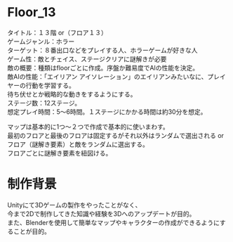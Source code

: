 # Floor_13
タイトル：１３階 or（フロア１３）  
ゲームジャンル：ホラー  
ターゲット：８番出口などをプレイする人、ホラーゲームが好きな人  
ゲーム性：敵とチェイス、ステージクリアに謎解きが必要  
敵の概要：種類はfloorごとに作成。序盤か難易度でAIの性能を決定。  
敵AIの性能：「エイリアン アイソレーション」のエイリアンみたいなに、プレイヤーの行動を学習する。  
待ち伏せとか戦略的な動きをするようにする。    
ステージ数：12ステージ。  
想定プレイ時間：5～6時間。１ステージにかかる時間は約30分を想定。  
  
マップは基本的に1つ～２つで作成で基本的に使いまわす。  
最初のフロアと最後のフロアは固定するがそれ以外はランダムで選出される or フロア（謎解き要素）と敵をランダムに選出する。  
フロアごとに謎解き要素を紐図ける。

# 制作背景
Unityにて3Dゲームの製作をやったことがなく、  
今まで2Dで制作してきた知識や経験を3Dへのアップデートが目的。  
また、Blenderを使用して簡単なマップやキャラクターの作成ができるようにすることが目的。
